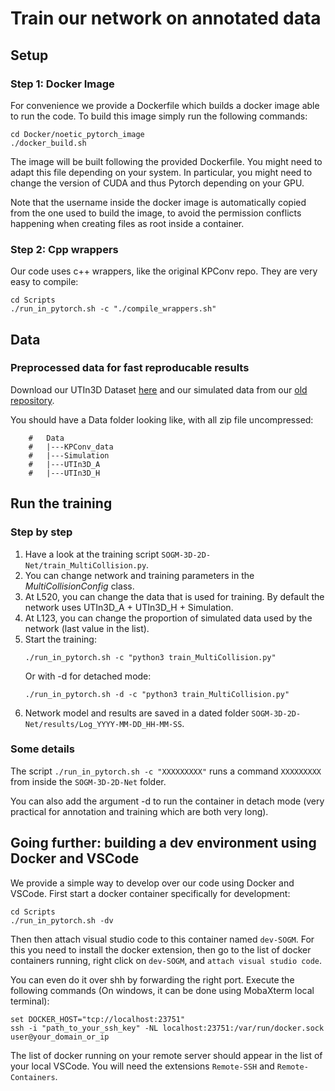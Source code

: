 
# Train our network on annotated data

## Setup 

### Step 1: Docker Image

For convenience we provide a Dockerfile which builds a docker image able to run the code. To build this image simply run the following commands:

```
cd Docker/noetic_pytorch_image
./docker_build.sh
```

The image will be built following the provided Dockerfile. You might need to adapt this file depending on your system. In particular, you might need to change the version of CUDA and thus Pytorch depending on your GPU.

Note that the username inside the docker image is automatically copied from the one used to build the image, to avoid the permission conflicts happening when creating files as root inside a container.


### Step 2: Cpp wrappers 

Our code uses c++ wrappers, like the original KPConv repo. They are very easy to compile:

```
cd Scripts
./run_in_pytorch.sh -c "./compile_wrappers.sh"
```

## Data

### Preprocessed data for fast reproducable results

Download our UTIn3D Dataset [here](https://github.com/utiasASRL/UTIn3D) and our simulated data from our [old repository](https://github.com/utiasASRL/Deep-Collison-Checker).

You should have a Data folder looking like, with all zip file uncompressed:

```
    #   Data
    #   |---KPConv_data
    #   |---Simulation
    #   |---UTIn3D_A
    #   |---UTIn3D_H
```

## Run the training

### Step by step

1) Have a look at the training script `SOGM-3D-2D-Net/train_MultiCollision.py`.
2) You can change network and training parameters in the *MultiCollisionConfig* class.
3) At L520, you can change the data that is used for training. By default the network uses UTIn3D_A + UTIn3D_H + Simulation.
4) At L123, you can change the proportion of simulated data used by the network (last value in the list).
5) Start the training:
   ```
   ./run_in_pytorch.sh -c "python3 train_MultiCollision.py"
   ```
   Or with -d for detached mode:
   ```
   ./run_in_pytorch.sh -d -c "python3 train_MultiCollision.py"
   ```
6) Network model and results are saved in a dated folder `SOGM-3D-2D-Net/results/Log_YYYY-MM-DD_HH-MM-SS`.

### Some details

The script `./run_in_pytorch.sh -c "XXXXXXXXX"` runs a command `XXXXXXXXX` from inside the `SOGM-3D-2D-Net` folder.

You can also add the argument -d to run the container in detach mode (very practical for annotation and training which are both very long).


## Going further: building a dev environment using Docker and VSCode

We provide a simple way to develop over our code using Docker and VSCode. First start a docker container specifically for development:

```
cd Scripts
./run_in_pytorch.sh -dv
```

Then then attach visual studio code to this container named `dev-SOGM`. For this you need to install the docker extension, then go to the list of docker containers running, right click on `dev-SOGM`, and `attach visual studio code`.

You can even do it over shh by forwarding the right port. Execute the following commands (On windows, it can be done using MobaXterm local terminal):

```
set DOCKER_HOST="tcp://localhost:23751"
ssh -i "path_to_your_ssh_key" -NL localhost:23751:/var/run/docker.sock  user@your_domain_or_ip
```

The list of docker running on your remote server should appear in the list of your local VSCode. You will need the extensions `Remote-SSH` and `Remote-Containers`.


